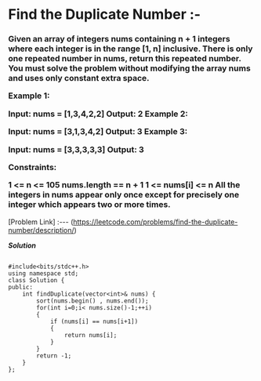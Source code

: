 # Find the Duplicate Number :-

<h3>
  Given an array of integers nums containing n + 1 integers where each integer is in the range [1, n] inclusive.
There is only one repeated number in nums, return this repeated number.
You must solve the problem without modifying the array nums and uses only constant extra space.

Example 1:

Input: nums = [1,3,4,2,2]
Output: 2
Example 2:

Input: nums = [3,1,3,4,2]
Output: 3
Example 3:

Input: nums = [3,3,3,3,3]
Output: 3
 
Constraints:

1 <= n <= 105
nums.length == n + 1
1 <= nums[i] <= n
All the integers in nums appear only once except for precisely one integer which appears two or more times.
  
</h3>

[Problem Link] :--- (https://leetcode.com/problems/find-the-duplicate-number/description/)

***Solution***

```

#include<bits/stdc++.h>
using namespace std;
class Solution {
public:
    int findDuplicate(vector<int>& nums) {
        sort(nums.begin() , nums.end());
        for(int i=0;i< nums.size()-1;++i)
        {
            if (nums[i] == nums[i+1])
            {
                return nums[i];
            }
        }
        return -1;
    }
};

```
